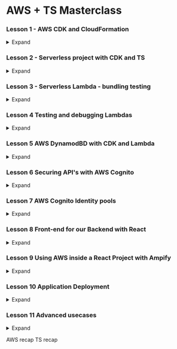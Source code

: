 # AWS + TS Masterclass

### Lesson 1 - AWS CDK and CloudFormation

<details>
<summary>Expand</summary>


##### 1.1 AWS CDK cool presentation
1. Things to remember
    1. CDK is
        1. Reuseable version of CloudFormation
        1. Easier to read than CloudFormation
        1. Available in
            1. Python
            1. C#
            1. TS

##### 1.2 AWS CloudFormation
1. Verify if CDK is properly running
    1. AWS CLI
        1. ![](note-imgs/chapt1.01.jpg)
    1. AWS CDK
        1. ![](note-imgs/chapt1.02.jpg)

1. Initialize within TS
    1. ![](note-imgs/chapt1.03.jpg)
        1. `cdk init app --language typescript`
1. Define your Stack within initialized folder
    1. `bin` folder
        1. place where cdk is initialized with `new cdk.App()`
        1. ![](note-imgs/chapt1.04.jpg)
    1. `lib` folder 
        1. place where `CdkStack` is defined
        1. ![](note-imgs/chapt1.05.jpg)
        1. ![](note-imgs/chapt1.06.jpg)
    1. `jest.config.js`
        1. ![](note-imgs/chapt1.07.jpg)
1. `cdk synth` to generate CloudFront `.json` files
    1. ![](note-imgs/chapt1.09.jpg)
        1. ![](note-imgs/chapt1.08.jpg) 
1. `cdk bootstrap` to send stack metadata to your AWS account
    1. ![](note-imgs/chapt1.10.jpg)
        1. ![](note-imgs/chapt1.11.jpg)
1. `cdk deploy`
    1. ![](note-imgs/chapt1.12.jpg)
        1. ![](note-imgs/chapt1.13.jpg)

##### 1.4 CDK Project exploration
1. CDK configuration file - `cdk.json`
    1. ![](note-imgs/chapt1.14.jpg)
        1.  `"app"` holds the running command when CDK starts
        1. note that it runs `ts-node` which DOES NOT read JS... just pure TS
1. `bin` cdk.ts
    1. ![](note-imgs/chapt1.15.jpg)
        1.  This is where deployment properties are set
    1. Also you can deploy MULTIPLE stacks from this file
        1. ![](note-imgs/chapt1.22.jpg)
            1. ![](note-imgs/chapt1.23.jpg)
1. `lib` stack.ts
    1. ![](note-imgs/chapt1.16.jpg)
        1.  This is where stack definitions go

1. Inserting custom CDK S3 commands
    1. Install S3 library
        1. ![](note-imgs/chapt1.17.jpg)
    1. Import
        1. ![](note-imgs/chapt1.18.jpg)
    1. Implement
        1. ![](note-imgs/chapt1.19.jpg)
    1. Merely adding `{}` allows to pull a list of CDK properties
        1. ![](note-imgs/chapt1.20.jpg)
    1. Don't forget to import 
        1. ![](note-imgs/chapt1.21.jpg)
    1. `cdk deploy`




##### 1.5 AWS CDK types and commands
1. `cdk deploy`
    1. `cdk deploy SpecificStack` 
        1. ![](note-imgs/chapt1.24.jpg)
    1. 
        1. 
1. `cdk list`
    1. lists available stacks IN THE `cdk.out`
        1. ![](note-imgs/chapt1.25.jpg)
    1. 
1. `cdk diff`
    1. shows recent changes in bucket
        1. ![](note-imgs/chapt1.26.jpg)
1. `cdk destroy`
    1. destroys SPECIFIED stack
        1. ![](note-imgs/chapt1.27.jpg)
        1. ![](note-imgs/chapt1.28.jpg)
1. `cdk doctor`
    1. tells us if there are problems with stacks
        1. ![](note-imgs/chapt1.29.jpg)



##### 1.6 AWS CDK outputs
1. What are outputs?
    1. Metadata about name of generated stack resources
        1. allows you to recall names of stack resources WITHOUT having to go through the console
1. What does an output look like?
    1. In code
        1. ![](note-imgs/chapt1.30.jpg)
    1. In output
        1. ![](note-imgs/chapt1.31.jpg)
    1. In AWS Console
        1. ![](note-imgs/chapt1.32.jpg)


##### 1.7 CDK Deployment parameters
1. What are Parameters
    1. Allows for changes to stacks that are already deployed
1. Import and utilize
    1. ![](note-imgs/chapt1.36.jpg)
    1. ![](note-imgs/chapt1.35.jpg) 
1. Checking output in AWS Console
    1. ![](note-imgs/chapt1.33.jpg)
        1. 
1. Changing a parameter mid-deployment
    1. ![](note-imgs/chapt1.34.jpg)
        1. 


##### 1.8 CDK core - recap
1. Best Reference when using AWS CDK... AWS CDK API reference
    1. ![](note-imgs/chapt1.37.jpg)
1. All reference are `aws-nameOfAWSresource`
    1. ![](note-imgs/chapt1.38.jpg)
1. Other Reference ... AWS CDK github page
    1. Always check for issues
        1. ![](note-imgs/chapt1.39.jpg)


</details>




### Lesson 2 - Serverless project with CDK and TS

<details>
<summary>Expand</summary>


##### 2.1 AWS CDK Typescript project from scratch
1. What is good about CDK v2
    1. Allows for all constructs to be imported via one package

##### 2.2 CDK project implementation - part 2
1. Overview of Organization
    1. Try to maintain TS CDK logic within `infrastructure` folder
        1. Put Stack configuration/logic within `*Stack.ts` file
        1. Put CDK logic that runs Stack within `Launcher.ts` file
            1. ![](note-imgs/chapt2.06.jpg)
1. Overview of starting a CDK project
    1. initialize GitHub project / checkout locally
    1. `npm init -y`
    1. `npm i -D aws-ckd aws-cdk-lib constructs ts-node typescript`
    1. create a separate folder holding the logic of CDK files
        1. folder
            1. ![](note-imgs/chapt2.01.jpg)
        1. Stack configuration
            1. ![](note-imgs/chapt2.03.jpg)
        1. Launcher configuration
            1. ![](note-imgs/chapt2.04.jpg)
    1. modify `cdk.json`
        1. ` {
           "app":"npx infrastructure/Launcher.ts" 
        }`
            1. ![](note-imgs/chapt2.02.jpg)
    1. initialize TS with `tsc init`
        1. ![](note-imgs/chapt2.05.jpg)
    1. `synth` to get `tsconfig`
    1. 
        1. 
            1. 


##### 2.3 Basic AWS Lambda
1. Overview
    1. AWS Lambda 
        1. Must be kept separate from main logic
            1. consider putting it within a `services`
                1. ![](note-imgs/chapt2.07.jpg) 
    1. 
        1. 
            1. 
1. Basics of implementing Lambda Logic
    1. import `Function` from `aws-lambda`
        1. ![](note-imgs/chapt2.10.jpg)
            1. 
    1. run `Function` from `aws-lambda` with:
        1. `runtime:` parameter, which provides options of 
            1. ![](note-imgs/chapt2.09.jpg)
        1. `code:` parameter, which provides options of 
            1. ![](note-imgs/chapt2.08.jpg)
        1. `handler:` parameter, which picks out what function of the file runs
            1. ![](note-imgs/chapt2.11.jpg) 
                1. ![](note-imgs/chapt2.12.jpg)
    1. run `cdk synth` to see files
        1. ![](note-imgs/chapt2.13.jpg)
            1. ![](note-imgs/chapt2.14.jpg)


##### 2.4 AWS API Gateway and Lambda
1. Overview
    1. Implementing API Gateway
        1. Wrap `LambdaFunction` within an `Integration`
        1. Add a `private` api
        1. Within constructor, add a `RestApi` resource *with a name*
        1. Within constructor, Attach a method to resource *WITH AN HTTP VERB*
    1. Test via REST Client
        1. ![](note-imgs/chapt2.19.jpg)
1. Implement API Gateway
    1. Import 
        1. `RestApi` from `aws-cdk-lib/lib/aws-apigateway`
            1. ![](note-imgs/chapt2.15.jpg)
    1. Implement an integration
        1. Utilize ApiGateway's `LambdaIntegration` and wrap the Lambda Function in it
            1. ![](note-imgs/chapt2.16.jpg)
    1. Add a resource to the `api.root`
        1. Utilize ApiGateway's `RestApi.root.addResource()` to create a resource called `'hello'`
            1. ![](note-imgs/chapt2.17.jpg)
    1. Add integration to the named resource as a Method
        1. Utilize ApiGateways' `RestApi.root.addMethod` to tie the integration as a `Get` route
            1. ![](note-imgs/chapt2.18.jpg)
1. Implement HTTP test
    1. Code a `.http` file
        1. ![](note-imgs/chapt2.20.jpg)
    1. ![](note-imgs/chapt2.21.jpg)
            1. 

##### 2.5 AWS DynamoDB with CDK
1. Overview
    1. Keep DynamoDB Logic separate
        1. 
    1. Remember your fundamental database interaction
        1. Variables
            1. name
            1. primaryKey
    1. Remember your stack
        1. Variable
            1. stack
    1. Remember to set an initialization function
        1. to organize the order of functions
            1. ![](note-imgs/chapt2.22.jpg)
    1. Remember to add Database function
        1. to create Table
            1. ![](note-imgs/chapt2.23.jpg)

1. Creating a Table
    1. Establishing Generic Table function
        1. establish private variables of table + stack
            1. ![](note-imgs/chapt2.27.jpg)
        1. Establish initialization function to manage functions
            1. ![](note-imgs/chapt2.28.jpg)
        1. Establish table creation within initialization
            1. utilize a new `Table` that takes in ...
                1. stack
                1. new name
                1. object with partitionKey / table name
            1. ![](note-imgs/chapt2.29.jpg)
1. Implement table function within `*Stack.ts`
    1. Remember your parameters
        1. ![](note-imgs/chapt2.30.jpg)

1. Check and deploy
    1. `cdk synth` and `cdk deploy`
        1. ![](note-imgs/chapt2.31.jpg)



</details>


### Lesson 3 - Serverless Lambda - bundling testing

<details>
<summary>Expand</summary>

##### 3.1 Section intro

##### 3.2 Lambda bundling problem
1. Problem
    1. Webpack requires JS... NOT TS

1. Three possible solutions
    1. Monorepo
        1. Implementation
            1. Skip WebPack
            1. Send modules
        1. Pro
            1. Simplest solution 
        1. Con
            1. Loading of `node_modules` is slow
    1. Amazon's Node Lambda
        1. Implementation
            1. use Docker to load Amazon's version of Node
        1. Pro
            1. Faster than mono
        1. Con
            1. Experimental
    1. Webpack
        1. Implementation
            1. Configure
        1. Pro
            1. Smaller bundle and loading 
        1. Con
            1. Painful Configuration



##### 3.3 CDK Node Lambda
1. Intro
    1. CDK utilizes `esbuild` 
        1. try it locally so you know it works in AWS
        1. `npm install -D esbuild@0`
1. Building a Lambda with TS
    1. Building a new version of `hello.js`
        1. utilize `v4` of `uuid` to generate a random number
            1. ![](note-imgs/chapt2.34.jpg)
1. Incorporating the `TS` within Stack
    1. `import` the `NodejsFunction` from `aws-lambda-nodejs`
        1. ![](note-imgs/chapt2.33.jpg)
    1. Implement `NodejsFunction` to import and handle `.ts`
        1. ![](note-imgs/chapt2.32.jpg)
1. Check if it works
    1. `cdk synth` to ensure it compiles
        1. ![](note-imgs/chapt2.35.jpg)
    1. check if it is stored in Lambda
        1. ![](note-imgs/chapt2.36.jpg)
    1. Test lambda
        1. ![](note-imgs/chapt2.37.jpg)


            
##### 3.4 Webpack intro
1. Get dependencies
    1. ![](note-imgs/chapt2.38.jpg)

1. Start configuration
    1. create `webpack.config.ts`
        1. Ensure to add
            1. `Configuration` from webpack
            1. `resolve` from `path`
        1. ![](note-imgs/chapt2.39.jpg)
    1. Establish a Configuration Object
        1. Ensure to have the properties (MoET MoRe Out)
            1. `mode`
                1. ![](note-imgs/chapt2.42.jpg)
            1. `entry`
                1. ![](note-imgs/chapt2.41.jpg)
            1. `target`
                1. ![](note-imgs/chapt2.43.jpg)
            1. `module`
                1. ![](note-imgs/chapt2.44.jpg)
            1. `resolve`
                1. ![](note-imgs/chapt2.45.jpg)
            1. `output`
                1. ![](note-imgs/chapt2.49.jpg)
    1. Attach webpack within `package.json`
        1. ![](note-imgs/chapt2.40.jpg)
    1. Test the build
        1. ![](note-imgs/chapt2.47.jpg)


##### 3.5 Lambda Webpack setup
1. Side effects -- `*.d.ts`
    1. What it looks like
        1. ![](note-imgs/chapt2.48.jpg)
    1. Solution - separate config file to target specific folder
        1. Create `tsconfig.webpack.json`
            1. ![](note-imgs/chapt2.50.jpg)
        1. Connect `webpack.config.ts` to the new file within `ts-loader`'s `configFile`
            1. ![](note-imgs/chapt2.51.jpg)
    1. Run and test
        1. ![](note-imgs/chapt2.52.jpg)
        1. ![](note-imgs/chapt2.53.jpg)

1. Connecting webpack to the Stack 
    1. Needs to be a LambdaFunction and *BEFORE* all others
        1. ![](note-imgs/chapt2.54.jpg)
            1. 
1. Check it by deploying and running a Lambda on AWS
    1. ![](note-imgs/chapt2.55.jpg)

1. Tree-shaking the largest dependency --> uuid
    1. ![](note-imgs/chapt2.56.jpg)

</details>

### Lesson 4 Testing and debugging Lambdas

<details>
<summary>Expand</summary>

##### 4.1 Section intro
1. Overview
    1. Created a `hello.ts` Lmabda function
        1. ![](note-imgs/chapt2.57.jpg)
    1. Will set a breakpoint
        1. ![](note-imgs/chapt4.01.jpg)
    1. Write a test doc
        1. ![](note-imgs/chapt4.02.jpg)
    1. Checking your breakpoint
        1. ![](note-imgs/chapt4.03.jpg)
        1. Shows the buckets **WITHOUT RUNNING IT IN THE CLOUD**

##### 4.1 AWS CloudWatch logs
1. Implement `console.log()` within program, invoke and CloudWatch it
    1. `console.log()`
        1. ![](note-imgs/chapt4.04.jpg)
    1. Go to cloudwatch
        1. ![](note-imgs/chapt4.05.jpg)
    1. Review logs
        1. ![](note-imgs/chapt4.06.jpg)
    1. Sending a request causes an error
        1. ![](note-imgs/chapt4.07.jpg)

1. Adding permissions via `PolicyStatement`
    1. import `PolicyStatement` and add Action/Resources; attach lambda to role
        1. ![](note-imgs/chapt4.08.jpg)
1. Verifying Lambda Permissions
    1. Go to specific Lambda function
        1. ![](note-imgs/chapt4.09.jpg)
    1. Go to permissions
        1. ![](note-imgs/chapt4.10.jpg)
    1. Go to actions
        1. ![](note-imgs/chapt4.11.jpg)


##### 4.1 Using the AWS sdk
1. Setting up for local debugging
    1. Ensure `ts-node` is installed
    1. Add a new configuration
        1. ![](note-imgs/chapt4.12.jpg)
    1. Auto-generates a `launch.json`
        1. ![](note-imgs/chapt4.13.jpg)
    1. Configure it to run recursive on "ts-node/register"
        1. ![](note-imgs/chapt4.14.jpg)
    1. Checking what is in the response
        1. ![](note-imgs/chapt4.15.jpg)
1. If you need to expand on it
    1. Need to add token / secret access
        1. add it to the `"env"` of the `"configurations"`
            1. ![](note-imgs/chapt4.16.jpg)



</details>






### Lesson 5 AWS DynamodBD with CDK and Lambda

<details>
<summary>Expand</summary>


##### 5.1 Section intro
1. What the overall
    1. Will connect APIs to DynamoDB table
        1. ![](note-imgs/chapt5.01.jpg)
    1. Will generate a Table.ts for DynamoDB table generation
        1. ![](note-imgs/chapt5.02.jpg)
    1. Will create CRUD actions for API's to interact with tables
        1. ![](note-imgs/chapt5.03.jpg)

##### 5.2 Put item
1.  Testing the sending of a item to DynamoDB
    1. Create a `Create.ts`
        1. create a `handler` function that will..
        1. it will try `dbClient.put({})` a item with a randomized v4 name into `SpacesTable`
            1. ![](note-imgs/chapt5.04.jpg)
    1. Modify your test file to ensure proper items are sent
        1. modify the `test.ts`
            1. ![](note-imgs/chapt5.05.jpg)


##### 5.3 Getting data from ApiGateway
1. Overview
    1. Goal
        1. Get data from `APIGatewayProxyEvent`
        1. Store data within DynamoDB
1. Editing `Create.ts`
    1. Overview
        1. ![](note-imgs/chapt5.06.jpg)
            1. need to get data from the `APIGateway` event
                1. call it `item`
                1. need to ternary operator to check for either JSON or object
            1. unique id for logging purposes
                1. track issues with an unique identifier
                    1. utilize `v4`  to generate a `spaceId` property
                    1. ensure all outputted actions have an identifier
            
    1. What we did
        1. Added logic to handle the possibility for `event` or merely just JSON 
            1. `event` is taken as an `APIGatewayProxyEvent`
            1. `const item = typeof event.body == 'object' ? event.body : JSON.parse(event.body)`
                1. right before we try `dbClient.put()` an `item`
        1. Added logic to include spaceId
            1. `item.spaceId = v4();`
        1. Add text to `result.body` 
            1. ``result.body = JSON.stringify(`Created item with id ${item.spaceId}`)``
        
    1. Testing
        1. Check if `event.body` is an object... if not, use `JSON.parse()` to turn it into an object
            1. ![](note-imgs/chapt5.08.jpg)
        1. Run debug... look for uuid and event data
            1.![](note-imgs/chapt5.07.jpg) 
    1. Checking the result
        1. Got to DynamoDB
            1. ![](note-imgs/chapt5.09.jpg)


##### 5.4 DynamoDb lambda finish
1. Overview
    1. Attempt to abstract the GenericTable
        1. Problem
            1. generates ONLY the SpacesTable
        1. Solution
            1. utilize environment variables to utilize table based on folder path
    1. Trigger CRUD functionality via `folderPath`
        1. Create function for
            1. Create a Table
            1. Read a Table
            1. Update a Table
            1. Delete a Table
    1. Ensure `SpaceStack` properly calls the `GenericTable`\
1. Creating CRUD functionality
    1. Need to create an interface to 
        1. Why an interface?
            1. to define functions of interaction
        1. Delineate type of interaction via `LambdaPath`
            1. ![](note-imgs/chapt5.15.jpg)
        1. Create `NodejsFunction` for each CRUD; be sure to `private` it within the exported class
            1. ![](note-imgs/chapt5.17.jpg)
        1. Functions are useless unless you integrate them with Lambda....
            1. ![](note-imgs/chapt5.18.jpg)
        1. Within constructor, ensure to have `stack` and `props` with name/primarykey
            1. ![](note-imgs/chapt5.19.jpg)
    1. Need a generic `NodejsFunction` takes takes in name of lambda and points to its file location
        1. Utilize template notation to join the `tableName` with `lambdaName`
            1. ![](note-imgs/chapt5.20.jpg)
        1. Return a NodejsFunction that has...
            1. stack name
            1. generated lambdaId
            1. an object that...
                1. points to the specific lambda function
                1. name of the handler
            1. ![](note-imgs/chapt5.21.jpg)
        1. NOTE -- if you do NOT give `NodejsFunction` a name...
            1. AWS will generate a random name
            1. Solution
                1. give it name
                    1. ![](note-imgs/chapt5.23.jpg)
        
1. Abstracting the `GenericTable`
    1. Be sure to add `tableName` and `primaryKey` to the exported interface
        1. ![](note-imgs/chapt5.16.jpg)
1. Ensuring `SpaceStack` properly calls `GenericTable`
    1. call variable `SpaceStack` as a `new GenericTable`
        1. ![](note-imgs/chapt5.22.jpg)
            1. REMEMBER!!! Need to send `createLambdaPath` to call the Lambda function to create the DynamoDB table
1. Applying environmental variables 
    1. Problem
        1. `Create.ts` is hardcoded to ONLY create `SpacesTable`
            1. ![](note-imgs/chapt5.24.jpg)
    1. Solution
        1. `Create.ts`... utilize `process.env.TABLE_NAME` to allow `Create.ts` to be used with any table
            1. ![](note-imgs/chapt5.11.jpg)
        1. `GenericTable.ts`... inside lambda function, declare `environement` variable 
            1. variable should pull `tableName` and `primaryKey` from `props`
                1. ![](note-imgs/chapt5.12.jpg)
            1. check what you are working with
                1. ![](note-imgs/chapt5.13.jpg)
            1. ![](note-imgs/chapt5.14.jpg)
    1. NOTE!! if you get...
        1. ![](note-imgs/chapt5.25.jpg)
            1. just `!` the variable... `TABLE_NAME!`
            1. if variable is not there, catch the error
            
1. With `CreateSingleLambda` created... create all the CRUD lambdas
    1. Utilize a handler of `createLambdas` that creates each CRUD lambda
        1. Lambda function that reads for `LambdaPath`, create the LamdaFunction, AND integrates it
            1. ![](note-imgs/chapt5.26.jpg)
            1. ![](note-imgs/chapt5.28.jpg)
        1. Call the `createLambdas` within the initializing function
            1. ![](note-imgs/chapt5.27.jpg)
1. Give the lambda's the right to access the Tables
    1. create a private function that will
        1. check for `createLambda`
            1. ![](note-imgs/chapt5.29.jpg)
        1. go into the `this.table.grant` to see your options
            1. ![](note-imgs/chapt5.30.jpg)
        1. set `WriteData` permission to the `createLambda`
            1. ![](note-imgs/chapt5.31.jpg)
    1. Give the appropriate permissions to the CRUD lambdas
        1. ![](note-imgs/chapt5.32.jpg)
    1. Initialize the `grantTableRights()` function within `initialize()` 
        1. ![](note-imgs/chapt5.33.jpg)

1. `SpaceStack` cannot create a table
    1. Solution - add a POST method
        1. add `spaces` resource it and add a POST method via `createLambdaIntegration`
            1. ![](note-imgs/chapt5.34.jpg)

##### 5.6 Scan operation
1. Overview 
    1. Copy the `Create.ts`
        1. 
    1. Delete the things you don't need 
        1. a `.scan()` doesn't need `item` and `v4`
    1. Replace `.put` with `.scan()`
        1. make adjustments to make it more testable
1. Creating a new Scan.ts
    1. Copy Create.ts
    1. Notice the things you don't need
        1. You don't need to send `item` or generate a `v4` `uuid`
            1. ![](note-imgs/chapt5.35.jpg)
    1. replace the `.put()` with `.scan()`
        1. Before
            1. ![](note-imgs/chapt5.36.jpg)
        1. After
            1. ![](note-imgs/chapt5.37.jpg)
    1. test the results
        1. write the test
            1. Before
                1. ![](note-imgs/chapt5.38.jpg)
            1. After
                1. ![](note-imgs/chapt5.39.jpg)
        1. debug to ensure correct data is sent
            1. should look like
                1. ![](note-imgs/chapt5.40.jpg)
            1. Problem... need to specify table name
                1. Before
                    1.  ![](note-imgs/chapt5.41.jpg)
                1. After
                    1.  ![](note-imgs/chapt5.42.jpg)
                1. Looking inside the handler
                    1. ![](note-imgs/chapt5.43.jpg)
                        1. ![](note-imgs/chapt5.44.jpg)


##### 5.7 Query operation
1. Overall
    1. Goal - Get one item with `.query()`
        1. Similar to `.scan()` but you need
            1. table item -> `spaceId`
                1. pull it from query parameter
    1. Making the correct query
        1. within `requests.http`
            1. ![](note-imgs/chapt5.45.jpg)
    1. Integrate `.query()` within `Read.ts`
        1. run the `.query()` only if...
            1. difference between `.query()` and `.scan()` 
                1. --> the HTTP query parameter 
                    1. `/nameOfTable?primaryKey=someNumber`
            1. else... 
                1. run the `.scan`
    1. Understand the unique way that AWS Gateway queries database
        1. Problem
            1. a lot of unique keywords for querying database
        1. Understand `KeyConditionExpression`
            1. How it assigns a key and value
        1. Assign Primary Key to `ExpressionAttributeName`
        1. Assign Key value to `ExpressionAttributeName`
    1. Incorporate the changes of `Read.ts` into the governing body... `SpaceStack.ts`
        1. Need a `readLambdaPath`
        1. Need to add a GET method and properly integrate it
    1. Update your testing
        1. Update the debug test `launch.json`
            1. to include `PRIMARY_KEY` into the `env`
        1. update `.test.ts`
            1. update sent `event` to
                1. be a `APIGatewayProxyEvent` type
                1. have a `queryStringParameters` object with 
                    1. property of `spaceId`
                        1. Assign it the spaceId of available database entry
            1. ensure `handler` takes in `event` as a parameter
1. Integrate `.query()` within `Read.ts`
    1. adding an `if...else`
        1. `if` HTTP has a query string
            1. `event.queryStringParameters`
                1. `if (event.queryStringParameters) {`
        1. `if` there is a PRIMARY_KEY in the query string
            1. `if (PRIMARY_KEY! in event.queryStringParameters) {`
        1. extract the value from the `PRIMARY_KEY`
            1. `const keyValue = event.queryStringParameters[PRIMARY_KEY!];`
        1. utilize the unique `.query`
            1. Add `TableName` to the object
                1. `TableName: TABLE_NAME!,`
            1. Utilize the `KeyConditionExpression`
                1. `KeyConditionExpression: '#zz = :zzzz',`
            1. Now that the key we are sending is defined, we need to fit the parameters
                1. Adding PrimaryKey as the AttributeName
                    1.  `ExpressionAttributeNames: {'zz': PRIMARY_KEY!},`
                1. Adding key value as the AttributeValue
                    1. `ExpressionAttributeValues: {':zzzz' : keyValue}`
    1. adding `process.env.PRIMARY_KEY`
        1. `const PRIMARY_KEY = process.env.PRIMARY_KEY;`
    1. Before...
        1. ![](note-imgs/chapt5.48.jpg)
    1. After ...
        1. ![](note-imgs/chapt5.49.jpg)
1. Incorporate `Read.ts` into `SpaceStack.ts`
    1. add lambda path to the `new GenericTable`
        1. add `readLambdaPath: 'Read'`
            1. ![](note-imgs/chapt5.50.jpg)
    1. add `GET` method with integration
        1. within the constructor call...
            1. `spaceResource.addMethod('GET', this.spacesTable.createLambdaIntegration);`
                1. ![](note-imgs/chapt5.51.jpg)

1. Update the test
    1. Update the `launch.json` debug test
        1. to read the `PRIMARY_KEY` from the `env`
            1. ![](note-imgs/chapt5.52.jpg)
    1. Get a `spaceId`; update the `requests.http`
        1. Run the `POST` request to have a retrievable data entry
            1. ![](note-imgs/chapt5.46.jpg)
        1. Update the `requests.http` to do a GET for the item created by `POST`
    1. Update the `test.ts`
        1. specify the `event` as a API Gateway Proxy Event type
            1. `const event: APIGatewayProxyEvent`
        1. specify a `queryStringParameter` with a property of `spaceId` from above

```javascript
const event: APIGatewayProxyEvent = {
  queryStringParameters: {
    spaceId: "983a6935-0df8-40df-bad1-24137f9519d5",
  },
} as any;
```
1. What it should look like...
    1. Before
        1. ![](note-imgs/chapt5.53.jpg)
    1. After
        1. ![](note-imgs/chapt5.54.jpg)
1. Debug it
    1. to check if parameters are sent
        1. ![](note-imgs/chapt5.55.jpg)
1. RUN THE REQUEST IT
        1. ![](note-imgs/chapt5.47.jpg)

##### 5.8 Query on secondary indexes
1. Overview
    1. Reasoning...
        1. REMEMBER what our table item looks like...
            1. What it looks like...
                1. ![](note-imgs/chapt5.56.jpg)
            1. What you should notice...
                1. Each entry has a `name` `spaceId` and `location`
            1. 
        1. What you should conclude
            1. If you are looking up `name`...
                1. you may need a secondary index... `location`
            1. What if ...
                1. Instead of looking up by `name`, what about by `location`
    1. Implementation
        1. Need to change `GenericTable` to include `SecondaryIndex`
            1. to the `TableProps` interface
            1. to its own function that runs `table.addGlobalSecondaryIndex()`
                
            1. add secondary index function to the initialization
           
        1. Need to update `SpaceStack.ts` that implements `GenericTable`
            1. need to add `secondaryIndexes: ['location']`
        1. Need to update the Lambda Functions to utilize secondary Index
            1. add a `queryWithSecondaryPartition()` to the `Read.ts`
1. Updating `GenericTable`
    1. Adding the `addSecondaryIndexes()` function
        1. Need to iterate through each `.secondaryIndexes`
            1. ![](note-imgs/chapt5.65.jpg)
        1. Need to run `table.addGlobalSecondaryIndex()`
            1. with the parameters...
                1. `indexName:`
                1. `partitionKey`
        1. ![](note-imgs/chapt5.57.png)
    1. incorporate `secondaryIndexes` as a public-facing interface
        1. ![](note-imgs/chapt5.64.jpg)

1. Updating the `SpaceStack.ts`
    1. Within the copy of `GenericTable`
        1. Add `secondaryIndexes: ['location']`
            1. ![](note-imgs/chapt5.58.png)
1. Updating the `Read.ts`
    1. separate the logic for `queryWithSecondaryPartition()`
        1. extract the query parameter with `Object.keys(param)[0]`
            1. ![](note-imgs/chapt5.59.jpg)
        1. extract the query value with `param[queryKey]`
            1. ![](note-imgs/chapt5.60.jpg)
        1. utilize the same `dbClient.query({})` from queryWithPrimaryPartition
            1. add `IndexName`
                1. ![](note-imgs/chapt5.61.jpg)
        1. `return` the `dbClient.query()` with a `JSON.stringify()`
            1. ![](note-imgs/chapt5.62.jpg)
1. Update the `.test.ts`
    1. change the `event`'s `queryStringParameters` to `location: 'London'`
        1. ![](note-imgs/chapt5.63.jpg)

##### 5.9 Update operation
1. Overview 
    1. Need to create a `PUT` operation on a `spaceId`
        1. Consist of...
            1. Copying `Create.ts`
            1. Need primary key from the `process.env`
            1. Need to extract / parse the request body and spaceId
        1. Utilize a `dbClient.update()` using 
            1. TableName
            1.Key of the spaceId
            1. UpdateExppression with AttributeValues and AttributeNames
    1. Update tests
        1. Ensure that there is....
            1. `queryStrinParameters` with `spaceId`
            1. `body` with `location: 'new'`
1. Implementation
    1. Working on `Update.ts`
        1. Adding the `PRIMARY_KEY`
            1. ![](note-imgs/chapt5.66.jpg)
        1. Within the `handler` function
            1. Extract the JSON body from the request and the `spaceId` from the query parameters
                1. ![](note-imgs/chapt5.67.jpg)
            1. check for the body and `spaceId` and.... 
                1. extract key with `Object.key`
                    1. ![](note-imgs/chapt5.68.jpg)
                1. use key to get the value in the `requestBody`
                    1. ![](note-imgs/chapt5.69.jpg)
            1. utilize the `dbClient.update()`
                1. Because you are using `dbClient`
                    1. will need to supply `UpdateExpression`, `ExpressionAttributeValues`, `ExpressionAttributeNames`
                1. assign `ExpressionAttributeValues` to the 
                    1. `requestBodyValue`
                1. assign `ExpressionAttributeNames` to the 
                    1. `requestBodyKey`
                1. `ReturnValues`
                    1. Keep in mind of the different values
                        1. ![](note-imgs/chapt5.70.jpg)
                1. What it should look like
                    1. ![](note-imgs/chapt5.71.jpg)
            1. put `dbClient.update` into a JSON
                1. Use the following code
                    1. `result.body = JSON.stringify(updateResult)`
    1. Updating the sent event in  `.test.ts`
        1. specify `spaceId` in the queryStringParameters
            1. ![](note-imgs/chapt5.72.jpg)
        1. specify a new `location` in body
            1. ![](note-imgs/chapt5.73.jpg)
        1. should look like...
            1. ![](note-imgs/chapt5.74.jpg)

##### 5.10 Delete operation
1. Overview
    1. Make a copy of `Update.ts`
        1. check for `spaceId` and `dbClient.delete()`
        1. within `.delete`, must pass...
            1. `TableName` from `process.env`
            1. `Key` with `spaceId`
        1. `JSON.stringify` the results
    1. Incorporate `Update` and `Delete` into `SpaceStack.ts`
        1. within the initiation of `GenericTable`
            1. add a path for... 
                1. `updateLambdaPath`
                1. `deleteLambdaPath`
        1. At the end -- add method / integration
            1. Need a `PUT` method with an `updateLambdaIntegration`
            1. Need a `DELETE` method with an `deleteLambdaIntegration`
1. `Delete.ts`
    1. Merely a copy of `Update.ts`
        1. ![](note-imgs/chapt5.76.jpg)
            1. 
                1. 
1. Updating the `test.ts`
    1. Merely change the directory of the `handler` function
        1. ![](note-imgs/chapt5.77.jpg)
            1. 
1. Updating the `SpaceStack`
    1. Including the Update and Delete path
        1. ![](note-imgs/chapt5.78.jpg)
    1. Adding the Update as a POST integration and a Delete as a DELETE integration
        1. ![](note-imgs/chapt5.79.jpg)
1. Updating the `requests.http`
    1. Implementing a `POST` request
        1. ![](note-imgs/chapt5.7.jpg)
            1. 
    1. Implementing a `DELETE` request
        1. ![](note-imgs/chapt5.75.jpg)
            1. should be an empty object `{}`

##### 5.11 Data validation
1. Overview
    1. Goal
        1. Create helper functions that will check inputs prior to sending to AWS
    1. Create a new folder `Shared`
        1. Create a `Model.ts`
            1. that sets an `interface` of what should be in a `Space` object
        1. Create a `InputValidator.ts`
            1. that exports a `function` that checks for...
                1. `Space.name`
                1. `Space.location`
                1. `Space.spaceId`
            1. that exports a `MissingFieldError` as an `Error` class
    1. Import validator into Lambda functions
        1. send events to the `InputValidator.ts`
            1. 
        1. incorporate status codes into the `catch (error)`
        1. incorporate the `MissingFieldError` inside the `catch(error)` 
    1. Attempt to trigger the validator via wrong inputs in `.test.ts`

1. Create `Model.ts`
    1. it will export the `interface` for what should be in a `Space`
        1. ![](note-imgs/chapt5.81.jpg)
1. Create `InputValidator.ts`
    1. it will import the `Space` interface and throw an error if one of its fields are missing
        1. ![](note-imgs/chapt5.82.jpg)
1. Import the validation logic into `Create.ts`
    1. within the `try...catch` utilize the `validateAsSpaceEntry()` onto `item` PRIOR TO the `dbClient.put()`
        1. ![](note-imgs/chapt5.83.jpg)
    1. update the `catch` to include a `MissingFieldError` scenario
        1. ![](note-imgs/chapt5.84.jpg)
1. Implementing the `test.ts`
    1. Triggering the `MissingFieldError`
        1. ![](note-imgs/chapt5.80.jpg)

##### 5.12 Project small fixes
1. Overview
    1. Creating helper functions to improve readibility
        1. Create folder
            1. 
        1. Create `uuid` replacement
            1. 
        1. Create event body parser
            1. 
    1. 
        1. 
            1. 

1. 
    1. UUID replacer
        1. 
            1. 
        1. Implement within `Create.ts`
            1. ![](note-imgs/chapt5.87.jpg)
    1. Event body parser
        1. `Create.ts`
            1. ![](note-imgs/chapt5.86.jpg)
            1. 
        1. `Update.ts`
            1. ![](note-imgs/chapt5.85.jpg)
        1. 
            1. 

</details>






### Lesson 6 Securing API's with AWS Cognito

<details>
<summary>Expand</summary>
##### 6.1 Section intro
1. 
    1. 
        1. 
            1. 
    1. 
        1. 
            1. 

1. 
    1. 
        1. 
            1. 
    1. 
        1. 
            1. 


##### 6.2 AWS Cognito presentation
1. 
    1. 
        1. 
            1. 
    1. 
        1. 
            1. 

1. 
    1. 
        1. 
            1. 
    1. 
        1. 
            1. 

##### 6.3 Cognito in the AWS console
1. 
    1. 
        1. 
            1. 
    1. 
        1. 
            1. 

1. 
    1. 
        1. 
            1. 
    1. 
        1. 
            1. 

##### 6.4 Generating JWT tokens with AWS Amplify
1. 
    1. 
        1. 
            1. 
    1. 
        1. 
            1. 

1. 
    1. 
        1. 
            1. 
    1. 
        1. 
            1. 

##### 6.5 Using AWS Cognito tokens
1. 
    1. 
        1. 
            1. 
    1. 
        1. 
            1. 

1. 
    1. 
        1. 
            1. 
    1. 
        1. 
            1. 

##### 6.6 Understanding JWT tokens
1. 
    1. 
        1. 
            1. 
    1. 
        1. 
            1. 

1. 
    1. 
        1. 
            1. 
    1. 
        1. 
            1. 

##### 6.7 AWS Cognito with CDK: UserPool
1. 
    1. 
        1. 
            1. 
    1. 
        1. 
            1. 

1. 
    1. 
        1. 
            1. 
    1. 
        1. 
            1. 

##### 6.8 AWS Cognito with CDK: UserPoolClient
1. 
    1. 
        1. 
            1. 
    1. 
        1. 
            1. 

1. 
    1. 
        1. 
            1. 
    1. 
        1. 
            1. 

##### 6.9 Testing CDK with Cognito
1. 
    1. 
        1. 
            1. 
    1. 
        1. 
            1. 

1. 
    1. 
        1. 
            1. 
    1. 
        1. 
            1. 

##### 6.10 Access control with Cognito groups
1. 
    1. 
        1. 
            1. 
    1. 
        1. 
            1. 

1. 
    1. 
        1. 
            1. 
    1. 
        1. 
            1. 

</details>










### Lesson 7 AWS Cognito Identity pools


<details>
<summary>Expand</summary>
##### 7.1 Section intro
1. 
    1. 
        1. 
            1. 
    1. 
        1. 
            1. 

1. 
    1. 
        1. 
            1. 
    1. 
        1. 
            1. 

##### 7.2 AWS Cognito Identity pools in the console
1. 
    1. 
        1. 
            1. 
    1. 
        1. 
            1. 

1. 
    1. 
        1. 
            1. 
    1. 
        1. 
            1. 

##### 7.3 Getting AWS temporary credentials
1. 
    1. 
        1. 
            1. 
    1. 
        1. 
            1. 

1. 
    1. 
        1. 
            1. 
    1. 
        1. 
            1. 

##### 7.4 Identity pools in CDK
1. 
    1. 
        1. 
            1. 
    1. 
        1. 
            1. 

1. 
    1. 
        1. 
            1. 
    1. 
        1. 
            1. 

##### 7.5 IAM roles in CDK
1. 
    1. 
        1. 
            1. 
    1. 
        1. 
            1. 

1. 
    1. 
        1. 
            1. 
    1. 
        1. 
            1. 

##### 7.6 IAM role mappings
1. 
    1. 
        1. 
            1. 
    1. 
        1. 
            1. 

1. 
    1. 
        1. 
            1. 
    1. 
        1. 
            1. 

##### 7.7 Testing AWS temporary credentials
1. 
    1. 
        1. 
            1. 
    1. 
        1. 
            1. 

1. 
    1. 
        1. 
            1. 
    1. 
        1. 
            1. 

##### 7.8 Further features of AWS Cognito
1. 
    1. 
        1. 
            1. 
    1. 
        1. 
            1. 

1. 
    1. 
        1. 
            1. 
    1. 
        1. 
            1. 

</details>






### Lesson 8 Front-end for our Backend with React

<details>
<summary>Expand</summary>

##### 8.1 Section intro
1. 
    1. 
        1. 
            1. 
    1. 
        1. 
            1. 

1. 
    1. 
        1. 
            1. 
    1. 
        1. 
            1. 

##### 8.2 Create react app and git
1. 
    1. 
        1. 
            1. 
    1. 
        1. 
            1. 

1. 
    1. 
        1. 
            1. 
    1. 
        1. 
            1. 

##### 8.3 Base project structure
1. 
    1. 
        1. 
            1. 
    1. 
        1. 
            1. 

1. 
    1. 
        1. 
            1. 
    1. 
        1. 
            1. 

##### 8.4 Understanding state and props, child, parent
1. 
    1. 
        1. 
            1. 
    1. 
        1. 
            1. 

1. 
    1. 
        1. 
            1. 
    1. 
        1. 
            1. 

##### 8.5 First class component
1. 
    1. 
        1. 
            1. 
    1. 
        1. 
            1. 

1. 
    1. 
        1. 
            1. 
    1. 
        1. 
            1. 

##### 8.6 Child components
1. 
    1. 
        1. 
            1. 
    1. 
        1. 
            1. 

1. 
    1. 
        1. 
            1. 
    1. 
        1. 
            1. 

##### 8.7 Handling events
1. 
    1. 
        1. 
            1. 
    1. 
        1. 
            1. 

1. 
    1. 
        1. 
            1. 
    1. 
        1. 
            1. 

##### 8.8 Conditional rendering
1. 
    1. 
        1. 
            1. 
    1. 
        1. 
            1. 

1. 
    1. 
        1. 
            1. 
    1. 
        1. 
            1. 

##### 8.9 Data from child to parent
1. 
    1. 
        1. 
            1. 
    1. 
        1. 
            1. 

1. 
    1. 
        1. 
            1. 
    1. 
        1. 
            1. 

##### 8.10 Routing - NavBar
1. 
    1. 
        1. 
            1. 
    1. 
        1. 
            1. 

1. 
    1. 
        1. 
            1. 
    1. 
        1. 
            1. 

##### 8.11 Routing - Router
1. 
    1. 
        1. 
            1. 
    1. 
        1. 
            1. 

1. 
    1. 
        1. 
            1. 
    1. 
        1. 
            1. 

##### 8.12 Small Css
1. 
    1. 
        1. 
            1. 
    1. 
        1. 
            1. 

1. 
    1. 
        1. 
            1. 
    1. 
        1. 
            1. 

##### 8.13 State of the app
1. 
    1. 
        1. 
            1. 
    1. 
        1. 
            1. 

1. 
    1. 
        1. 
            1. 
    1. 
        1. 
            1. 

##### 8.14 Rendering async table: setup
1. 
    1. 
        1. 
            1. 
    1. 
        1. 
            1. 

1. 
    1. 
        1. 
            1. 
    1. 
        1. 
            1. 

##### 8.15 Rendering async table: adding rows
1. 
    1. 
        1. 
            1. 
    1. 
        1. 
            1. 

1. 
    1. 
        1. 
            1. 
    1. 
        1. 
            1. 

##### 8.16 Space component build
1. 
    1. 
        1. 
            1. 
    1. 
        1. 
            1. 

1. 
    1. 
        1. 
            1. 
    1. 
        1. 
            1. 

##### 8.17 Spaces component
1. 
    1. 
        1. 
            1. 
    1. 
        1. 
            1. 

1. 
    1. 
        1. 
            1. 
    1. 
        1. 
            1. 

##### 8.18 Routing and stiling spaces
1. 
    1. 
        1. 
            1. 
    1. 
        1. 
            1. 

1. 
    1. 
        1. 
            1. 
    1. 
        1. 
            1. 

##### 8.19 Modal content
1. 
    1. 
        1. 
            1. 
    1. 
        1. 
            1. 

1. 
    1. 
        1. 
            1. 
    1. 
        1. 
            1. 

##### 8.20 Display modal
1. 
    1. 
        1. 
            1. 
    1. 
        1. 
            1. 

1. 
    1. 
        1. 
            1. 
    1. 
        1. 
            1. 




</details>



### Lesson 9 Using AWS inside a React Project with Ampify

<details>
<summary>Expand</summary>

##### 9.1 Section intro
1. 
    1. 
        1. 
            1. 
    1. 
        1. 
            1. 

1. 
    1. 
        1. 
            1. 
    1. 
        1. 
            1. 

##### 9.2  Setup and Amplify install
1. 
    1. 
        1. 
            1. 
    1. 
        1. 
            1. 

1. 
    1. 
        1. 
            1. 
    1. 
        1. 
            1. 

##### 9.3 Cognito login from React code
1. 
    1. 
        1. 
            1. 
    1. 
        1. 
            1. 

1. 
    1. 
        1. 
            1. 
    1. 
        1. 
            1. 

##### 9.4 Amplify issue solved
1. 
    1. 
        1. 
            1. 
    1. 
        1. 
            1. 

1. 
    1. 
        1. 
            1. 
    1. 
        1. 
            1. 

##### 9.5 Photo bucket name and bucket CORS
1. 
    1. 
        1. 
            1. 
    1. 
        1. 
            1. 

1. 
    1. 
        1. 
            1. 
    1. 
        1. 
            1. 

##### 9.6 Passing the bucket ARN to Auth
1. 
    1. 
        1. 
            1. 
    1. 
        1. 
            1. 

1. 
    1. 
        1. 
            1. 
    1. 
        1. 
            1. 

##### 9.7 Lambda CORS
1. 
    1. 
        1. 
            1. 
    1. 
        1. 
            1. 

1. 
    1. 
        1. 
            1. 
    1. 
        1. 
            1. 

##### 9.8 Create space component
1. 
    1. 
        1. 
            1. 
    1. 
        1. 
            1. 

1. 
    1. 
        1. 
            1. 
    1. 
        1. 
            1. 

##### 9.9 AWS credentials in the browser
1. 
    1. 
        1. 
            1. 
    1. 
        1. 
            1. 

1. 
    1. 
        1. 
            1. 
    1. 
        1. 
            1. 

##### 9.10 Uploading public files
1. 
    1. 
        1. 
            1. 
    1. 
        1. 
            1. 

1. 
    1. 
        1. 
            1. 
    1. 
        1. 
            1. 

##### 9.11 Creating spaces
1. 
    1. 
        1. 
            1. 
    1. 
        1. 
            1. 

1. 
    1. 
        1. 
            1. 
    1. 
        1. 
            1. 

##### 9.12 Getting spaces
1. 
    1. 
        1. 
            1. 
    1. 
        1. 
            1. 

1. 
    1. 
        1. 
            1. 
    1. 
        1. 
            1. 


</details>







### Lesson 10 Application Deployment

<details>
<summary>Expand</summary>

##### 10.2 Section intro
1. 
    1. 
        1. 
            1. 
    1. 
        1. 
            1. 

1. 
    1. 
        1. 
            1. 
    1. 
        1. 
            1. 

##### 10.3 Deployment To S3 and CloudFront
1. 
    1. 
        1. 
            1. 
    1. 
        1. 
            1. 

1. 
    1. 
        1. 
            1. 
    1. 
        1. 
            1. 

##### 10.4 Discussion about finishing
1. 
    1. 
        1. 
            1. 
    1. 
        1. 
            1. 

1. 
    1. 
        1. 
            1. 
    1. 
        1. 
            1. 

##### 10.5 Exploring the finished app
1. 
    1. 
        1. 
            1. 
    1. 
        1. 
            1. 

1. 
    1. 
        1. 
            1. 
    1. 
        1. 
            1. 

</details>






### Lesson 11 Advanced usecases

<details>
<summary>Expand</summary>
##### 2.1 Intro
1. 
    1. 
        1. 
            1. 
    1. 
        1. 
            1. 

1. 
    1. 
        1. 
            1. 
    1. 
        1. 
            1. 


</details>


AWS recap
TS recap






